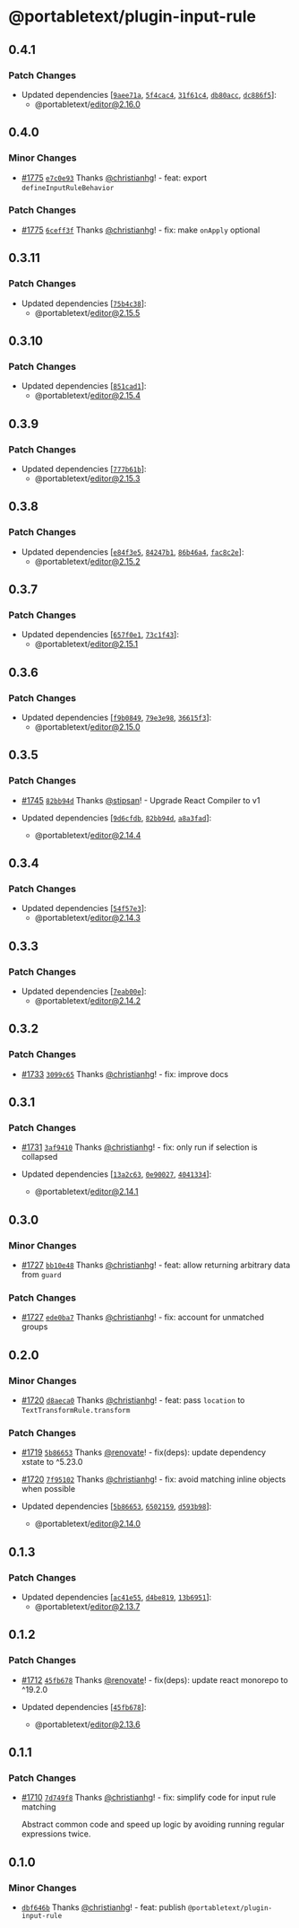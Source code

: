 # @portabletext/plugin-input-rule

## 0.4.1

### Patch Changes

- Updated dependencies [[`9aee71a`](https://github.com/portabletext/editor/commit/9aee71a463dbcaadc0037170addb23f28ba40250), [`5f4cac4`](https://github.com/portabletext/editor/commit/5f4cac440d766cf8415e7392dc9f72e6327fdb8c), [`31f61c4`](https://github.com/portabletext/editor/commit/31f61c49607b141a1500e5ec3b9703e7cdf1786c), [`db80acc`](https://github.com/portabletext/editor/commit/db80acc5a189d45069d30b4bfc98c42d8ff88f67), [`dc886f5`](https://github.com/portabletext/editor/commit/dc886f586c9f0d70a5650e438a0407366a5e60a6)]:
  - @portabletext/editor@2.16.0

## 0.4.0

### Minor Changes

- [#1775](https://github.com/portabletext/editor/pull/1775) [`e7c0e93`](https://github.com/portabletext/editor/commit/e7c0e932937f2f4c1c0e1fb01ff06099bc805aa6) Thanks [@christianhg](https://github.com/christianhg)! - feat: export `defineInputRuleBehavior`

### Patch Changes

- [#1775](https://github.com/portabletext/editor/pull/1775) [`6ceff3f`](https://github.com/portabletext/editor/commit/6ceff3fb5b2fb8eac06a6ed2f7ac873beb0d5064) Thanks [@christianhg](https://github.com/christianhg)! - fix: make `onApply` optional

## 0.3.11

### Patch Changes

- Updated dependencies [[`75b4c38`](https://github.com/portabletext/editor/commit/75b4c38be8b82aaa9d6f86ba97ba551ee2a83255)]:
  - @portabletext/editor@2.15.5

## 0.3.10

### Patch Changes

- Updated dependencies [[`851cad1`](https://github.com/portabletext/editor/commit/851cad1a5e77ff4f069f1882e5a147b461e9e04a)]:
  - @portabletext/editor@2.15.4

## 0.3.9

### Patch Changes

- Updated dependencies [[`777b61b`](https://github.com/portabletext/editor/commit/777b61ba6c25f6a543e1a3111ad8978072999b3e)]:
  - @portabletext/editor@2.15.3

## 0.3.8

### Patch Changes

- Updated dependencies [[`e84f3e5`](https://github.com/portabletext/editor/commit/e84f3e5c3070044692a7bfaa40481c79e40a4893), [`84247b1`](https://github.com/portabletext/editor/commit/84247b1efcbaf61aa16e0d76b1079a8405dde82b), [`86b46a4`](https://github.com/portabletext/editor/commit/86b46a469c2afc1b1795aab28f5f85420a87fb59), [`fac8c2e`](https://github.com/portabletext/editor/commit/fac8c2eedea8c3fdd1f3fa496663d172b4de18f4)]:
  - @portabletext/editor@2.15.2

## 0.3.7

### Patch Changes

- Updated dependencies [[`657f0e1`](https://github.com/portabletext/editor/commit/657f0e13138f51f1c8aa5a249b9c2ffa0fe0fb65), [`73c1f43`](https://github.com/portabletext/editor/commit/73c1f43d13f1adf8aad8db03597e4e858a3a41e2)]:
  - @portabletext/editor@2.15.1

## 0.3.6

### Patch Changes

- Updated dependencies [[`f9b0849`](https://github.com/portabletext/editor/commit/f9b0849c4cf5de298fb8133230d9d14ff780e25d), [`79e3e98`](https://github.com/portabletext/editor/commit/79e3e983fae9eb3106d7741d877ff99a76d7fde5), [`36615f3`](https://github.com/portabletext/editor/commit/36615f3c42805434e5e597587a4c1e2fac73c75e)]:
  - @portabletext/editor@2.15.0

## 0.3.5

### Patch Changes

- [#1745](https://github.com/portabletext/editor/pull/1745) [`82bb94d`](https://github.com/portabletext/editor/commit/82bb94d998445f0b79c215d6ab1f3eed56c020fc) Thanks [@stipsan](https://github.com/stipsan)! - Upgrade React Compiler to v1

- Updated dependencies [[`9d6cfdb`](https://github.com/portabletext/editor/commit/9d6cfdbe3fc67d88113da7f73b408f3185ddabef), [`82bb94d`](https://github.com/portabletext/editor/commit/82bb94d998445f0b79c215d6ab1f3eed56c020fc), [`a8a3fad`](https://github.com/portabletext/editor/commit/a8a3faddb5217fde30df34bd175e99e709983ff6)]:
  - @portabletext/editor@2.14.4

## 0.3.4

### Patch Changes

- Updated dependencies [[`54f57e3`](https://github.com/portabletext/editor/commit/54f57e3e85cc5544c5d18881c393957218ffb34a)]:
  - @portabletext/editor@2.14.3

## 0.3.3

### Patch Changes

- Updated dependencies [[`7eab00e`](https://github.com/portabletext/editor/commit/7eab00ee9b1f1186fdac76210daa1953edc2847c)]:
  - @portabletext/editor@2.14.2

## 0.3.2

### Patch Changes

- [#1733](https://github.com/portabletext/editor/pull/1733) [`3099c65`](https://github.com/portabletext/editor/commit/3099c65dc00bb6b2b117185134ce5477f94009d3) Thanks [@christianhg](https://github.com/christianhg)! - fix: improve docs

## 0.3.1

### Patch Changes

- [#1731](https://github.com/portabletext/editor/pull/1731) [`3af9410`](https://github.com/portabletext/editor/commit/3af9410dfdedf51fccc66ba6e060713f09fa9d31) Thanks [@christianhg](https://github.com/christianhg)! - fix: only run if selection is collapsed

- Updated dependencies [[`13a2c63`](https://github.com/portabletext/editor/commit/13a2c6337cc48773fe84baaa5f6ddbbc9502b683), [`0e90027`](https://github.com/portabletext/editor/commit/0e90027a750c49f0dfa1273b26b367fbbc20f59c), [`4041334`](https://github.com/portabletext/editor/commit/4041334f4474b00b275f94532e4baddcc1b906ab)]:
  - @portabletext/editor@2.14.1

## 0.3.0

### Minor Changes

- [#1727](https://github.com/portabletext/editor/pull/1727) [`bb10e48`](https://github.com/portabletext/editor/commit/bb10e48d0f3bc6373ce3280cdebdbf00f130d32b) Thanks [@christianhg](https://github.com/christianhg)! - feat: allow returning arbitrary data from `guard`

### Patch Changes

- [#1727](https://github.com/portabletext/editor/pull/1727) [`ede0ba7`](https://github.com/portabletext/editor/commit/ede0ba71f49210096d133048501726d2348ac90f) Thanks [@christianhg](https://github.com/christianhg)! - fix: account for unmatched groups

## 0.2.0

### Minor Changes

- [#1720](https://github.com/portabletext/editor/pull/1720) [`d8aeca0`](https://github.com/portabletext/editor/commit/d8aeca0bd34bbdfc1520dce6e5ab4d5657f0484b) Thanks [@christianhg](https://github.com/christianhg)! - feat: pass `location` to `TextTransformRule.transform`

### Patch Changes

- [#1719](https://github.com/portabletext/editor/pull/1719) [`5b86653`](https://github.com/portabletext/editor/commit/5b86653e964ff26c3f17c749ef1d6d05972529a9) Thanks [@renovate](https://github.com/apps/renovate)! - fix(deps): update dependency xstate to ^5.23.0

- [#1720](https://github.com/portabletext/editor/pull/1720) [`7f95102`](https://github.com/portabletext/editor/commit/7f9510291fdcba594d5c9362bb21a3bda30f146b) Thanks [@christianhg](https://github.com/christianhg)! - fix: avoid matching inline objects when possible

- Updated dependencies [[`5b86653`](https://github.com/portabletext/editor/commit/5b86653e964ff26c3f17c749ef1d6d05972529a9), [`6502159`](https://github.com/portabletext/editor/commit/650215951a623af22b0d39ebfdaa66f81dcac27c), [`d593b98`](https://github.com/portabletext/editor/commit/d593b98ea62f54b879fbdb42e91a01d47c2aeb76)]:
  - @portabletext/editor@2.14.0

## 0.1.3

### Patch Changes

- Updated dependencies [[`ac41e55`](https://github.com/portabletext/editor/commit/ac41e556340cb604f9bc5533241869a69ffd53af), [`d4be819`](https://github.com/portabletext/editor/commit/d4be819bf47d3e352d767d0a62964605591b22bc), [`13b6951`](https://github.com/portabletext/editor/commit/13b6951bd126c4be2be96eee399f42ac70aa70b3)]:
  - @portabletext/editor@2.13.7

## 0.1.2

### Patch Changes

- [#1712](https://github.com/portabletext/editor/pull/1712) [`45fb678`](https://github.com/portabletext/editor/commit/45fb67805609171a69d81be643f08f0ac59c71da) Thanks [@renovate](https://github.com/apps/renovate)! - fix(deps): update react monorepo to ^19.2.0

- Updated dependencies [[`45fb678`](https://github.com/portabletext/editor/commit/45fb67805609171a69d81be643f08f0ac59c71da)]:
  - @portabletext/editor@2.13.6

## 0.1.1

### Patch Changes

- [#1710](https://github.com/portabletext/editor/pull/1710) [`7d749f8`](https://github.com/portabletext/editor/commit/7d749f897a3b6453a91a6d5caa2be934f08293ec) Thanks [@christianhg](https://github.com/christianhg)! - fix: simplify code for input rule matching

  Abstract common code and speed up logic by avoiding running regular expressions twice.

## 0.1.0

### Minor Changes

- [`dbf646b`](https://github.com/portabletext/editor/commit/dbf646b387c5f412793926d8f7c4fecc04a18ec6) Thanks [@christianhg](https://github.com/christianhg)! - feat: publish `@portabletext/plugin-input-rule`
